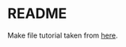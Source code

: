 # README

Make file tutorial taken from [here](http://www.cs.colby.edu/maxwell/courses/tutorials/maketutor/).



